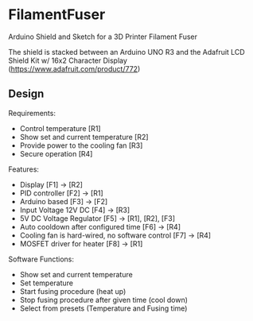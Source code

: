 # FilamentFuser
Arduino Shield and Sketch for a 3D Printer Filament Fuser

The shield is stacked between an Arduino UNO R3 and the Adafruit LCD Shield Kit w/ 16x2 Character Display (https://www.adafruit.com/product/772) 

## Design
Requirements:
- Control temperature [R1]
- Show set and current temperature [R2]
- Provide power to the cooling fan [R3]
- Secure operation [R4]

Features:
- Display [F1] -> [R2]
- PID controller [F2] -> [R1]
- Arduino based [F3] -> [F2]
- Input Voltage 12V DC [F4] -> [R3]
- 5V DC Voltage Regulator [F5] -> [R1], [R2], [F3]
- Auto cooldown after configured time [F6] -> [R4]
- Cooling fan is hard-wired, no software control [F7] -> [R4]
- MOSFET driver for heater [F8] -> [R1]

Software Functions:
- Show set and current temperature
- Set temperature
- Start fusing procedure (heat up)
- Stop fusing procedure after given time (cool down)
- Select from presets (Temperature and Fusing time) 
